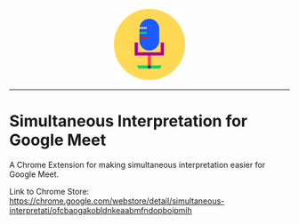 <p align="center">
  <img src="images/logo_128x128.png" width=128 height=128 />
</p>

---

# Simultaneous Interpretation for Google Meet
A Chrome Extension for making simultaneous interpretation easier for Google Meet.

Link to Chrome Store:
https://chrome.google.com/webstore/detail/simultaneous-interpretati/ofcbaogakobldnkeaabmfndopboipmih
